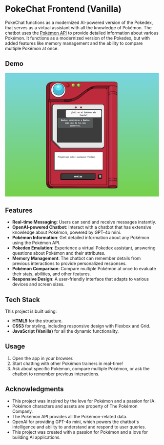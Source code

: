 
# PokeChat Frontend (Vanilla)

PokeChat functions as a modernized AI-powered version of the Pokedex, that serves as a virtual assistant with all the knowledge of Pokémon. The chatbot uses the [Pokémon API](https://pokeapi.co/) to provide detailed information about various Pokémon. It functions as a modernized version of the Pokedex, but with added features like memory management and the ability to compare multiple Pokémon at once.

## Demo

![Demo Image](img/DEMO.png)


## Features

- **Real-time Messaging**: Users can send and receive messages instantly.
- **OpenAI-powered Chatbot**: Interact with a chatbot that has extensive knowledge about Pokémon, powered by GPT-4o mini.
- **Pokémon Information**: Get detailed information about any Pokémon using the Pokémon API.
- **Pokedex Emulation**: Experience a virtual Pokedex assistant, answering questions about Pokémon and their attributes.
- **Memory Management**: The chatbot can remember details from previous interactions to provide personalized responses.
- **Pokémon Comparison**: Compare multiple Pokémon at once to evaluate their stats, abilities, and other features.
- **Responsive Design**: A user-friendly interface that adapts to various devices and screen sizes.


## Tech Stack

This project is built using:

- **HTML5** for the structure.
- **CSS3** for styling, including responsive design with Flexbox and Grid.
- **JavaScript (Vanilla)** for all the dynamic functionality.


## Usage

1. Open the app in your browser.
2. Start chatting with other Pokémon trainers in real-time!
3. Ask about specific Pokémon, compare multiple Pokémon, or ask the chatbot to remember previous interactions.


## Acknowledgments

- This project was inspired by the love for Pokémon and a passion for IA.
- Pokémon characters and assets are property of The Pokémon Company.
- The Pokémon API provides all the Pokémon-related data.
- OpenAI for providing GPT-4o mini, which powers the chatbot's intelligence and ability to understand and respond to user queries.
- This project was created with a passion for Pokémon and a love for building AI applications.

